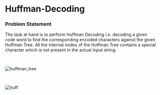 # Huffman-Decoding
### Problem Statement

The task at hand is to perform Huffman Decoding i.e. decoding a given code word to find the corresponding encoded characters against the given Huffman Tree. All the internal nodes of the Huffman Tree contains a special character which is not present in the actual input string.

<br>

![huffman_tree](https://user-images.githubusercontent.com/65974766/138784939-3e318a2e-807c-4ba8-8166-fdc85fc2b196.jpg)

<br>

![huff](https://user-images.githubusercontent.com/65974766/138785007-e8e6004d-8dfa-4c35-9bb4-ad1829ddcbd3.jpg)
